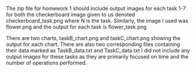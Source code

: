 The zip file for homework 1 should include output images for each task 1-7 for both
the checkerboard image given to us denoted checkerboard_task<N>.png where N is the task.
Similarly, the image I used was flower.png and the output for each task is
flower_task<N>.png

There are two charts, taskB_chart.png and taskC_chart.png showing the output for each chart.
There are also two corresponding files containing their data marked as TaskB_data.txt and TaskC_data.txt
I did not include any output images for these tasks as they are primarily focused on time and
the number of operations performed.



